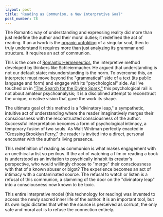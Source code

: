 ```yaml
---
layout: post
title: "Reading as Communion, a New Interpretive Goal"
post_number: 78
---
```


The Romantic way of understanding and expressing reality did more than just redefine the author and their moral duties; it redefined the act of reading. If an artwork is the [organic unfolding](/post-75) of a singular soul, then to truly understand it requires more than just analyzing its grammar and structure. It requires an act of communion.

This is the core of [Romantic Hermeneutics](/romantic-kit-hermeneutics), the interpretive method developed by thinkers like Schleiermacher. He argued that understanding is not our default state; misunderstanding is the norm. To overcome this, an interpreter must move beyond the "grammatical" side of a text (its public language and form) and engage with its "psychological" side. As I've touched on in ["The Search for the Divine Spark,"](/post-57) this psychological rail is not about amateur psychoanalysis; it is a disciplined attempt to reconstruct the unique, creative vision that gave the work its shape.

The ultimate goal of this method is a "divinatory leap," a sympathetic, intuitive act of understanding where the reader imaginatively merges their consciousness with the reconstructed consciousness of the author. Successful interpretation becomes a form of psychological intimacy, a temporary fusion of two souls. As Walt Whitman perfectly enacted in ["Crossing Brooklyn Ferry,"](/post-25) the reader is invited into a direct, personal encounter with the author's living presence.

This redefinition of reading as communion is what makes engagement with an unethical artist so perilous. If the act of watching a film or reading a book is understood as an invitation to psychically inhabit its creator's perspective, who would willingly choose to "merge" their consciousness with that of a known abuser or bigot? The experience becomes an act of intimacy with a contaminated source. The refusal to watch or listen is a refusal of this communion, a slamming of the door on the "divinatory leap" into a consciousness now known to be toxic.

This entire interpretive model (this technology for reading) was invented to access the newly sacred inner life of the author. It is an important tool, but its own logic dictates that when the source is perceived as corrupt, the only safe and moral act is to refuse the connection entirely.